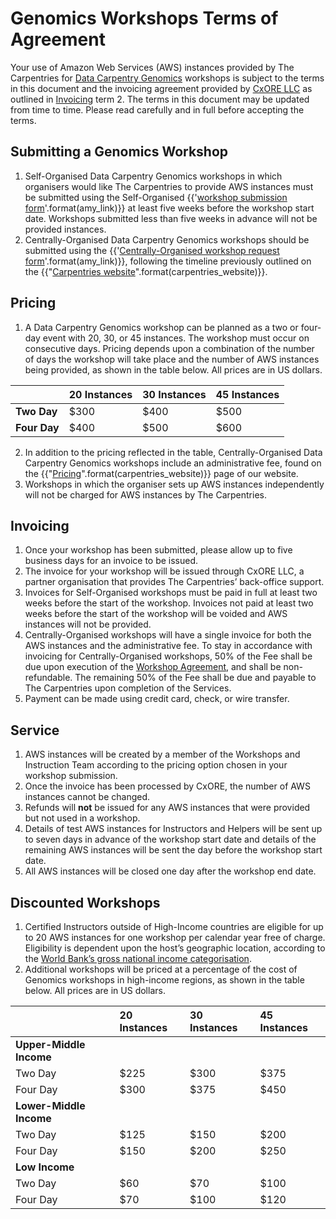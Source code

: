 # Genomics Workshops Terms of Agreement

Your use of Amazon Web Services (AWS) instances provided by The Carpentries for [Data Carpentry Genomics](https://datacarpentry.org/genomics-workshop/) workshops is subject to the terms in this document and the invoicing agreement provided by [CxORE LLC](https://www.cxore.com/) as outlined in [Invoicing](#invoicing) term 2\. The terms in this document may be updated from time to time. Please read carefully and in full before accepting the terms.

## Submitting a Genomics Workshop

1. Self-Organised Data Carpentry Genomics workshops in which organisers would like The Carpentries to provide AWS instances must be submitted using the Self-Organised {{'[workshop submission form]({}/forms/self-organised/)'.format(amy_link)}} at least five weeks before the workshop start date. Workshops submitted less than five weeks in advance will not be provided instances.  
2. Centrally-Organised Data Carpentry Genomics workshops should be submitted using the {{'[Centrally-Organised workshop request form]({}/forms/request_workshop/)'.format(amy_link)}}, following the timeline previously outlined on the {{"[Carpentries website]({}/workshops/host-workshop/#request-a-centrally-organised-workshop)".format(carpentries_website)}}.

## Pricing

1. A Data Carpentry Genomics workshop can be planned as a two or four-day event with 20, 30, or 45 instances. The workshop must occur on consecutive days. Pricing depends upon a combination of the number of days the workshop will take place and the number of AWS instances being provided, as shown in the table below. All prices are in US dollars.  
   

|  | 20 Instances | 30 Instances | 45 Instances |
| :---- | :---- | :---- | :---- |
| **Two Day** | $300 | $400 | $500 |
| **Four Day** | $400 | $500 | $600 |

2. In addition to the pricing reflected in the table, Centrally-Organised Data Carpentry Genomics workshops include an administrative fee, found on the {{"[Pricing]({}/support/pricing/#workshop-pricing)".format(carpentries_website)}} page of our website.    
3. Workshops in which the organiser sets up AWS instances independently will not be charged for AWS instances by The Carpentries.

## Invoicing

1. Once your workshop has been submitted, please allow up to five business days for an invoice to be issued.  
2. The invoice for your workshop will be issued through CxORE LLC, a partner organisation that provides The Carpentries’ back-office support.  
3. Invoices for Self-Organised workshops must be paid in full at least two weeks before the start of the workshop. Invoices not paid at least two weeks before the start of the workshop will be voided and AWS instances will not be provided.  
4. Centrally-Organised workshops will have a single invoice for both the AWS instances and the administrative fee. To stay in accordance with invoicing for Centrally-Organised workshops, 50% of the Fee shall be due upon execution of the [Workshop Agreement](https://docs.google.com/document/d/1j514V4lAB2EefNPTrELHQdIQRlfb2fIW26tTdLcZ-mc/edit?tab=t.0), and shall be non-refundable. The remaining 50% of the Fee shall be due and payable to The Carpentries upon completion of the Services.  
5. Payment can be made using credit card, check, or wire transfer.

## Service

1. AWS instances will be created by a member of the Workshops and Instruction Team according to the pricing option chosen in your workshop submission.   
2. Once the invoice has been processed by CxORE, the number of AWS instances cannot be changed.  
3. Refunds will **not** be issued for any AWS instances that were provided but not used in a workshop.   
4. Details of test AWS instances for Instructors and Helpers will be sent up to seven days in advance of the workshop start date and details of the remaining AWS instances will be sent the day before the workshop start date.   
5. All AWS instances will be closed one day after the workshop end date. 

## Discounted Workshops

1. Certified Instructors outside of High-Income countries are eligible for up to 20 AWS instances for one workshop per calendar year free of charge. Eligibility is dependent upon the host’s geographic location, according to the [World Bank’s gross national income categorisation](https://datahelpdesk.worldbank.org/knowledgebase/articles/906519-world-bank-country-and-lending-groups).   
2. Additional workshops will be priced at a percentage of the cost of Genomics workshops in high-income regions, as shown in the table below. All prices are in US dollars.  
   

|  | 20 Instances | 30 Instances | 45 Instances |
| :---- | :---- | :---- | :---- |
| **Upper-Middle Income** |  |  |  |
| Two Day | $225 | $300 | $375 |
| Four Day | $300 | $375 | $450 |
| **Lower-Middle Income** |  |  |  |
| Two Day | $125 | $150 | $200 |
| Four Day | $150 | $200 | $250 |
| **Low Income** |  |  |  |
| Two Day | $60 | $70 | $100 |
| Four Day | $70 | $100 | $120 |